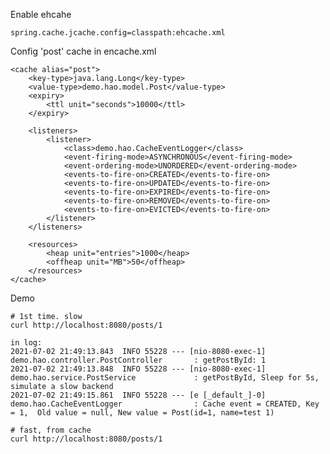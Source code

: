 Enable ehcahe

    spring.cache.jcache.config=classpath:ehcache.xml

Config 'post' cache in encache.xml

    <cache alias="post">
        <key-type>java.lang.Long</key-type>
        <value-type>demo.hao.model.Post</value-type>
        <expiry>
            <ttl unit="seconds">10000</ttl>
        </expiry>

        <listeners>
            <listener>
                <class>demo.hao.CacheEventLogger</class>
                <event-firing-mode>ASYNCHRONOUS</event-firing-mode>
                <event-ordering-mode>UNORDERED</event-ordering-mode>
                <events-to-fire-on>CREATED</events-to-fire-on>
                <events-to-fire-on>UPDATED</events-to-fire-on>
                <events-to-fire-on>EXPIRED</events-to-fire-on>
                <events-to-fire-on>REMOVED</events-to-fire-on>
                <events-to-fire-on>EVICTED</events-to-fire-on>
            </listener>
        </listeners>

        <resources>
            <heap unit="entries">1000</heap>
            <offheap unit="MB">50</offheap>
        </resources>
    </cache>
    
Demo

    # 1st time. slow
    curl http://localhost:8080/posts/1
    
    in log:
    2021-07-02 21:49:13.843  INFO 55228 --- [nio-8080-exec-1] demo.hao.controller.PostController       : getPostById: 1
    2021-07-02 21:49:13.848  INFO 55228 --- [nio-8080-exec-1] demo.hao.service.PostService             : getPostById, Sleep for 5s, simulate a slow backend
    2021-07-02 21:49:15.861  INFO 55228 --- [e [_default_]-0] demo.hao.CacheEventLogger                : Cache event = CREATED, Key = 1,  Old value = null, New value = Post(id=1, name=test 1)
    
    # fast, from cache
    curl http://localhost:8080/posts/1
    
    
